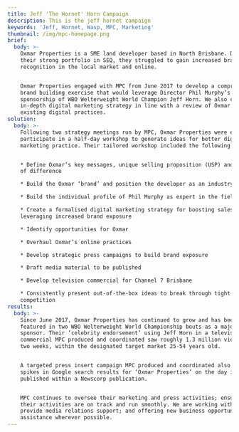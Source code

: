 ```yaml
---
title: Jeff 'The Hornet' Horn Campaign
description: This is the jeff hornet campaign
keywords: 'Jeff, Hornet, Wasp, MPC, Marketing'
thumbnail: /img/mpc-homepage.png
brief:
  body: >-
    Oxmar Properties is a SME land developer based in North Brisbane. Despite
    their strong portfolio in SEQ, they struggled to gain increased brand
    recognition in the local market and online.


    Oxmar Properties engaged with MPC from June 2017 to develop a comprehensive
    brand building exercise that would leverage Director Phil Murphy’s
    sponsorship of WBO Welterweight World Champion Jeff Horn. We also created an
    in-depth digital marketing strategy in line with a review of Oxmar’s
    existing digital practices.
solution:
  body: >-
    Following two strategy meetings run by MPC, Oxmar Properties were eager to
    participate in a half-day workshop to generate ideas for better digital
    marketing practice. Their tailored workshop included the following steps:


    * Define Oxmar’s key messages, unique selling proposition (USP) and points
    of difference

    * Build the Oxmar ‘brand’ and position the developer as an industry leader

    * Build the individual profile of Phil Murphy as expert in the field

    * Create a formalised digital marketing strategy for boosting sales and
    leveraging increased brand exposure

    * Identify opportunities for Oxmar

    * Overhaul Oxmar’s online practices

    * Develop strategic press campaigns to build brand exposure

    * Draft media material to be published

    * Develop television commercial for Channel 7 Brisbane

    * Consistently present out-of-the-box ideas to break through tight
    competition
results:
  body: >-
    Since June 2017, Oxmar Properties has continued to grow and has been heavily
    featured in two WBO Welterweight World Championship bouts as a major
    sponsor. Their ‘celebrity endorsement’ using Jeff Horn in a television
    commercial MPC produced and coordinated saw roughly 1.3 million views over
    two weeks, within the designated target market 25-54 years old.


    A targeted press insert campaign MPC produced and coordinated also saw major
    spikes in Google search results for ‘Oxmar Properties’ on the day it was
    published within a Newscorp publication.


    MPC continues to oversee their marketing and press activities; ensuring that
    their activities are on track and run smoothly. We are working with Oxmar to
    provide media relations support; and offering new business opportunities and
    assistance wherever possible.
---
```


